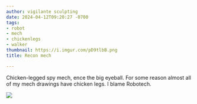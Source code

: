 ```yaml
---
author: vigilante sculpting
date: 2024-04-12T09:20:27 -0700
tags:
- robot
- mech
- chickenlegs
- walker
thumbnail: https://i.imgur.com/pD9tlbB.png
title: Recon mech

---
```

Chicken-legged spy mech, ence the big eyeball. For some reason almost all of my mech drawings have chicken legs. I blame Robotech. 

![](https://i.imgur.com/pD9tlbB.png)